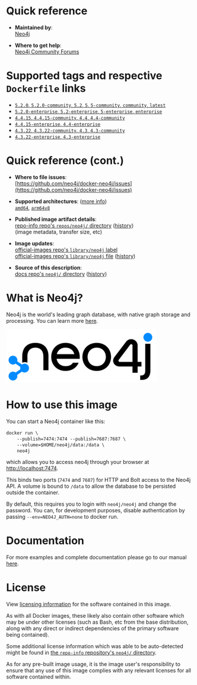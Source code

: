<!--

********************************************************************************

WARNING:

    DO NOT EDIT "neo4j/README.md"

    IT IS AUTO-GENERATED

    (from the other files in "neo4j/" combined with a set of templates)

********************************************************************************

-->

# Quick reference

-	**Maintained by**:  
	[Neo4j](https://github.com/neo4j/docker-neo4j)

-	**Where to get help**:  
	[Neo4j Community Forums](https://community.neo4j.com)

# Supported tags and respective `Dockerfile` links

-	[`5.2.0`, `5.2.0-community`, `5.2`, `5`, `5-community`, `community`, `latest`](https://github.com/neo4j/docker-neo4j-publish/blob/51c1670004a4c2d511a342a01a7963b78cc2c5c4/5.2.0/community/Dockerfile)
-	[`5.2.0-enterprise`, `5.2-enterprise`, `5-enterprise`, `enterprise`](https://github.com/neo4j/docker-neo4j-publish/blob/51c1670004a4c2d511a342a01a7963b78cc2c5c4/5.2.0/enterprise/Dockerfile)
-	[`4.4.15`, `4.4.15-community`, `4.4`, `4.4-community`](https://github.com/neo4j/docker-neo4j-publish/blob/5d8fef9875d74f1f18266f77d1acda67ba7cc608/4.4.15/community/Dockerfile)
-	[`4.4.15-enterprise`, `4.4-enterprise`](https://github.com/neo4j/docker-neo4j-publish/blob/5d8fef9875d74f1f18266f77d1acda67ba7cc608/4.4.15/enterprise/Dockerfile)
-	[`4.3.22`, `4.3.22-community`, `4.3`, `4.3-community`](https://github.com/neo4j/docker-neo4j-publish/blob/e2b0e75e58b9266f6510ed538a76f6cae80cdc6c/4.3.22/community/Dockerfile)
-	[`4.3.22-enterprise`, `4.3-enterprise`](https://github.com/neo4j/docker-neo4j-publish/blob/e2b0e75e58b9266f6510ed538a76f6cae80cdc6c/4.3.22/enterprise/Dockerfile)

# Quick reference (cont.)

-	**Where to file issues**:  
	[https://github.com/neo4j/docker-neo4j/issues](https://github.com/neo4j/docker-neo4j/issues)

-	**Supported architectures**: ([more info](https://github.com/docker-library/official-images#architectures-other-than-amd64))  
	[`amd64`](https://hub.docker.com/r/amd64/neo4j/), [`arm64v8`](https://hub.docker.com/r/arm64v8/neo4j/)

-	**Published image artifact details**:  
	[repo-info repo's `repos/neo4j/` directory](https://github.com/docker-library/repo-info/blob/master/repos/neo4j) ([history](https://github.com/docker-library/repo-info/commits/master/repos/neo4j))  
	(image metadata, transfer size, etc)

-	**Image updates**:  
	[official-images repo's `library/neo4j` label](https://github.com/docker-library/official-images/issues?q=label%3Alibrary%2Fneo4j)  
	[official-images repo's `library/neo4j` file](https://github.com/docker-library/official-images/blob/master/library/neo4j) ([history](https://github.com/docker-library/official-images/commits/master/library/neo4j))

-	**Source of this description**:  
	[docs repo's `neo4j/` directory](https://github.com/docker-library/docs/tree/master/neo4j) ([history](https://github.com/docker-library/docs/commits/master/neo4j))

# What is Neo4j?

Neo4j is the world's leading graph database, with native graph storage and processing. You can learn more [here](http://neo4j.com/developer).

![logo](https://raw.githubusercontent.com/docker-library/docs/56823e63d5b6dd7ddbb9d5d3c4a8947778055d8e/neo4j/logo.png)

# How to use this image

You can start a Neo4j container like this:

```console
docker run \
    --publish=7474:7474 --publish=7687:7687 \
    --volume=$HOME/neo4j/data:/data \
    neo4j
```

which allows you to access neo4j through your browser at [http://localhost:7474](http://localhost:7474).

This binds two ports (`7474` and `7687`) for HTTP and Bolt access to the Neo4j API. A volume is bound to `/data` to allow the database to be persisted outside the container.

By default, this requires you to login with `neo4j/neo4j` and change the password. You can, for development purposes, disable authentication by passing `--env=NEO4J_AUTH=none` to docker run.

# Documentation

For more examples and complete documentation please go to our manual [here](http://neo4j.com/docs/operations-manual/current/deployment/single-instance/docker/).

# License

View [licensing information](https://neo4j.com/licensing) for the software contained in this image.

As with all Docker images, these likely also contain other software which may be under other licenses (such as Bash, etc from the base distribution, along with any direct or indirect dependencies of the primary software being contained).

Some additional license information which was able to be auto-detected might be found in [the `repo-info` repository's `neo4j/` directory](https://github.com/docker-library/repo-info/tree/master/repos/neo4j).

As for any pre-built image usage, it is the image user's responsibility to ensure that any use of this image complies with any relevant licenses for all software contained within.
